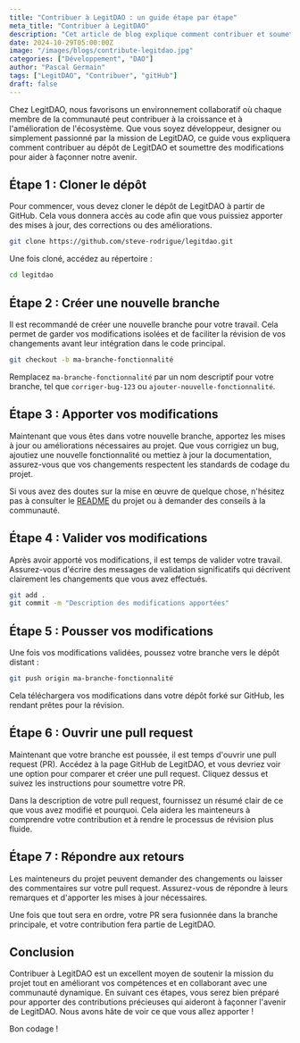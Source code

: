 ```yaml
---
title: "Contribuer à LegitDAO : un guide étape par étape"
meta_title: "Contribuer à LegitDAO"
description: "Cet article de blog explique comment contribuer et soumettre des modifications à LegitDAO."
date: 2024-10-29T05:00:00Z
image: "/images/blogs/contribute-legitdao.jpg"
categories: ["Développement", "DAO"]
author: "Pascal Germain"
tags: ["LegitDAO", "Contribuer", "gitHub"]
draft: false
---
```


Chez LegitDAO, nous favorisons un environnement collaboratif où chaque membre de la communauté peut contribuer à la croissance et à l'amélioration de l'écosystème. Que vous soyez développeur, designer ou simplement passionné par la mission de LegitDAO, ce guide vous expliquera comment contribuer au dépôt de LegitDAO et soumettre des modifications pour aider à façonner notre avenir.

## Étape 1 : Cloner le dépôt
Pour commencer, vous devez cloner le dépôt de LegitDAO à partir de GitHub. Cela vous donnera accès au code afin que vous puissiez apporter des mises à jour, des corrections ou des améliorations.

```bash
git clone https://github.com/steve-rodrigue/legitdao.git
```

Une fois cloné, accédez au répertoire :

```bash
cd legitdao
```

## Étape 2 : Créer une nouvelle branche
Il est recommandé de créer une nouvelle branche pour votre travail. Cela permet de garder vos modifications isolées et de faciliter la révision de vos changements avant leur intégration dans le code principal.

```bash
git checkout -b ma-branche-fonctionnalité
```

Remplacez `ma-branche-fonctionnalité` par un nom descriptif pour votre branche, tel que `corriger-bug-123` ou `ajouter-nouvelle-fonctionnalité`.

## Étape 3 : Apporter vos modifications
Maintenant que vous êtes dans votre nouvelle branche, apportez les mises à jour ou améliorations nécessaires au projet. Que vous corrigiez un bug, ajoutiez une nouvelle fonctionnalité ou mettiez à jour la documentation, assurez-vous que vos changements respectent les standards de codage du projet.

Si vous avez des doutes sur la mise en œuvre de quelque chose, n'hésitez pas à consulter le [README](https://github.com/steve-rodrigue/legitdao) du projet ou à demander des conseils à la communauté.

## Étape 4 : Valider vos modifications
Après avoir apporté vos modifications, il est temps de valider votre travail. Assurez-vous d'écrire des messages de validation significatifs qui décrivent clairement les changements que vous avez effectués.

```bash
git add .
git commit -m "Description des modifications apportées"
```

## Étape 5 : Pousser vos modifications
Une fois vos modifications validées, poussez votre branche vers le dépôt distant :

```bash
git push origin ma-branche-fonctionnalité
```

Cela téléchargera vos modifications dans votre dépôt forké sur GitHub, les rendant prêtes pour la révision.

## Étape 6 : Ouvrir une pull request
Maintenant que votre branche est poussée, il est temps d'ouvrir une pull request (PR). Accédez à la page GitHub de LegitDAO, et vous devriez voir une option pour comparer et créer une pull request. Cliquez dessus et suivez les instructions pour soumettre votre PR.

Dans la description de votre pull request, fournissez un résumé clair de ce que vous avez modifié et pourquoi. Cela aidera les mainteneurs à comprendre votre contribution et à rendre le processus de révision plus fluide.

## Étape 7 : Répondre aux retours
Les mainteneurs du projet peuvent demander des changements ou laisser des commentaires sur votre pull request. Assurez-vous de répondre à leurs remarques et d'apporter les mises à jour nécessaires.

Une fois que tout sera en ordre, votre PR sera fusionnée dans la branche principale, et votre contribution fera partie de LegitDAO.

## Conclusion
Contribuer à LegitDAO est un excellent moyen de soutenir la mission du projet tout en améliorant vos compétences et en collaborant avec une communauté dynamique. En suivant ces étapes, vous serez bien préparé pour apporter des contributions précieuses qui aideront à façonner l'avenir de LegitDAO. Nous avons hâte de voir ce que vous allez apporter !

Bon codage !